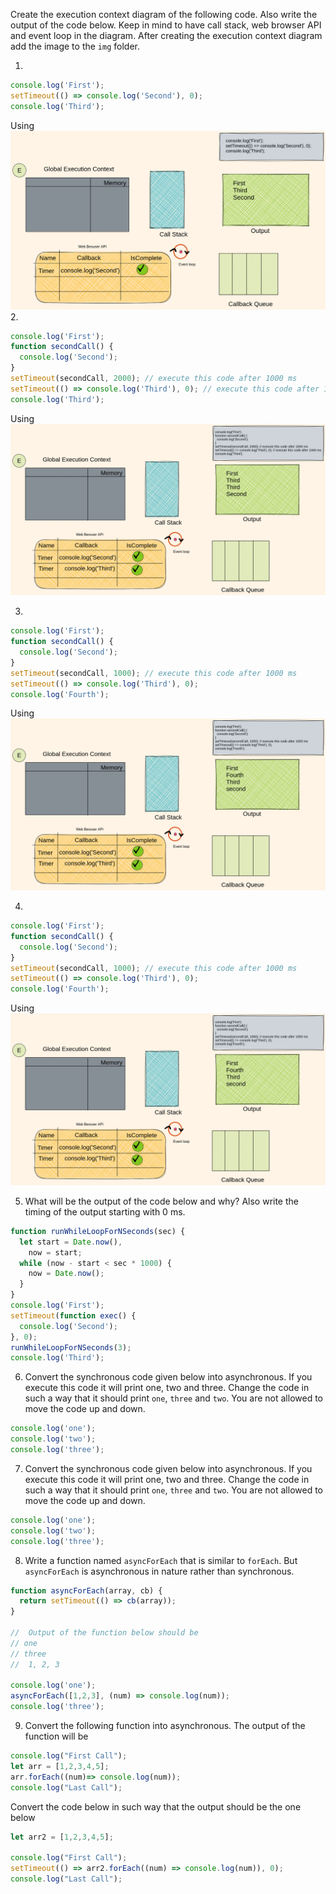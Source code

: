 Create the execution context diagram of the following code. Also write the output of the code below. Keep in mind to have call stack, web browser API and event loop in the diagram. After creating the execution context diagram add the image to the `img` folder.

1.

```js
console.log('First');
setTimeout(() => console.log('Second'), 0);
console.log('Third');
```
Using ![](./img/1.png)
2.

```js
console.log('First');
function secondCall() {
  console.log('Second');
}
setTimeout(secondCall, 2000); // execute this code after 1000 ms
setTimeout(() => console.log('Third'), 0); // execute this code after 1000 ms
console.log('Third');
```
Using ![](./img/2.png)

3.

```js
console.log('First');
function secondCall() {
  console.log('Second');
}
setTimeout(secondCall, 1000); // execute this code after 1000 ms
setTimeout(() => console.log('Third'), 0);
console.log('Fourth');
```
Using ![](./img/3.png)

4.

```js
console.log('First');
function secondCall() {
  console.log('Second');
}
setTimeout(secondCall, 1000); // execute this code after 1000 ms
setTimeout(() => console.log('Third'), 0);
console.log('Fourth');
```
Using ![](./img/4.png)

5. What will be the output of the code below and why? Also write the timing of the output starting with 0 ms.

```js
function runWhileLoopForNSeconds(sec) {
  let start = Date.now(),
    now = start;
  while (now - start < sec * 1000) {
    now = Date.now();
  }
}
console.log('First');
setTimeout(function exec() {
  console.log('Second');
}, 0);
runWhileLoopForNSeconds(3);
console.log('Third');
```
<!-- 
First 0ms
Third 3000ms
Second 3001ms -->


6. Convert the synchronous code given below into asynchronous. If you execute this code it will print one, two and three. Change the code in such a way that it should print `one`, `three` and `two`. You are not allowed to move the code up and down.

```js
console.log('one');
console.log('two');
console.log('three');
```
<!-- 
console.log("one");
console.log(() => console.log("two"), 0);
console.log("three");
 -->
7. Convert the synchronous code given below into asynchronous. If you execute this code it will print one, two and three. Change the code in such a way that it should print `one`, `three` and `two`. You are not allowed to move the code up and down.

```js
console.log('one');
console.log('two');
console.log('three');
```
<!-- console.log("one");
console.log(() => console.log("two"), 0);
console.log("three"); -->

8. Write a function named `asyncForEach` that is similar to `forEach`. But `asyncForEach` is asynchronous in nature rather than synchronous.

```js
function asyncForEach(array, cb) {
  return setTimeout(() => cb(array));
}

//  Output of the function below should be
// one
// three
//  1, 2, 3

console.log('one');
asyncForEach([1,2,3], (num) => console.log(num));
console.log('three');
```

9. Convert the following function into asynchronous. The output of the function will be

<!-- First Call -->
<!-- 1, 2, 3, 4, 5 -->
<!-- Last Call -->
```js
console.log("First Call");
let arr = [1,2,3,4,5];
arr.forEach((num)=> console.log(num));
console.log("Last Call");

```
Convert the code below in such way that the output should be the one below

<!-- First Call -->
<!-- Last Call -->
<!-- 1, 2, 3, 4, 5 -->

```js
let arr2 = [1,2,3,4,5];

console.log("First Call");
setTimeout(() => arr2.forEach((num) => console.log(num)), 0);
console.log("Last Call");
```
